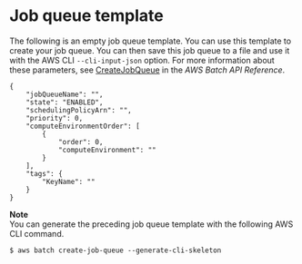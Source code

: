 # Job queue template<a name="job-queue-template"></a>

The following is an empty job queue template\. You can use this template to create your job queue\. You can then save this job queue to a file and use it with the AWS CLI `--cli-input-json` option\. For more information about these parameters, see [CreateJobQueue](https://docs.aws.amazon.com/batch/latest/APIReference/API_CreateJobQueue.html) in the *AWS Batch API Reference*\.

```
{
    "jobQueueName": "",
    "state": "ENABLED",
    "schedulingPolicyArn": "",
    "priority": 0,
    "computeEnvironmentOrder": [
        {
            "order": 0,
            "computeEnvironment": ""
        }
    ],
    "tags": {
        "KeyName": ""
    }
}
```

**Note**  
You can generate the preceding job queue template with the following AWS CLI command\.  

```
$ aws batch create-job-queue --generate-cli-skeleton
```